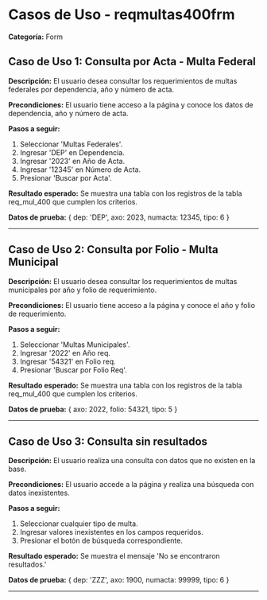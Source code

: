 # Casos de Uso - reqmultas400frm

**Categoría:** Form

## Caso de Uso 1: Consulta por Acta - Multa Federal

**Descripción:** El usuario desea consultar los requerimientos de multas federales por dependencia, año y número de acta.

**Precondiciones:**
El usuario tiene acceso a la página y conoce los datos de dependencia, año y número de acta.

**Pasos a seguir:**
1. Seleccionar 'Multas Federales'.
2. Ingresar 'DEP' en Dependencia.
3. Ingresar '2023' en Año de Acta.
4. Ingresar '12345' en Número de Acta.
5. Presionar 'Buscar por Acta'.

**Resultado esperado:**
Se muestra una tabla con los registros de la tabla req_mul_400 que cumplen los criterios.

**Datos de prueba:**
{ dep: 'DEP', axo: 2023, numacta: 12345, tipo: 6 }

---

## Caso de Uso 2: Consulta por Folio - Multa Municipal

**Descripción:** El usuario desea consultar los requerimientos de multas municipales por año y folio de requerimiento.

**Precondiciones:**
El usuario tiene acceso a la página y conoce el año y folio de requerimiento.

**Pasos a seguir:**
1. Seleccionar 'Multas Municipales'.
2. Ingresar '2022' en Año req.
3. Ingresar '54321' en Folio req.
4. Presionar 'Buscar por Folio Req'.

**Resultado esperado:**
Se muestra una tabla con los registros de la tabla req_mul_400 que cumplen los criterios.

**Datos de prueba:**
{ axo: 2022, folio: 54321, tipo: 5 }

---

## Caso de Uso 3: Consulta sin resultados

**Descripción:** El usuario realiza una consulta con datos que no existen en la base.

**Precondiciones:**
El usuario accede a la página y realiza una búsqueda con datos inexistentes.

**Pasos a seguir:**
1. Seleccionar cualquier tipo de multa.
2. Ingresar valores inexistentes en los campos requeridos.
3. Presionar el botón de búsqueda correspondiente.

**Resultado esperado:**
Se muestra el mensaje 'No se encontraron resultados.'

**Datos de prueba:**
{ dep: 'ZZZ', axo: 1900, numacta: 99999, tipo: 6 }

---

